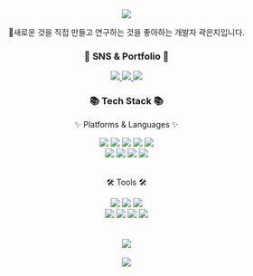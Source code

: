 <div align=center>
	<img src="https://capsule-render.vercel.app/api?type=waving&color=auto&height=200&section=header&text=EJ%20Github!&fontSize=90" />	
	<p>👋새로운 것을 직접 만들고 연구하는 것을 좋아하는 개발자 곽은지입니다.</p>
</div>
<div align=center>
	<h3>🎨 SNS & Portfolio 🎨</h3>
</div>
<div align=center>
	<a href="https://litt1eforest.tistory.com"> 
		<img src="https://img.shields.io/badge/tistory-EE4C2C?style=for-the-badge&logo=tistory&logoColor=white">
	</a>
	<a href="mailto:oyl456@bme.gachon.ac.kr">
		<img src="https://img.shields.io/badge/gmail-EA4335?style=for-the-badge&logo=gmail&logoColor=white">
	</a>
	<a href="">
		<img src="https://img.shields.io/badge/Portfolio-000000?style=for-the-badge&logo=notion&logoColor=white">
	</a>
	<br>
</div>
<div align=center>
	<h3>📚 Tech Stack 📚</h3>
	<p>✨ Platforms & Languages ✨</p>
</div>
<div align="center">
	<img src="https://img.shields.io/badge/python-3776AB?style=for-the-badge&logo=python&logoColor=white"> 
	 <img src="https://img.shields.io/badge/c++-00599C?style=for-the-badge&logo=cplusplus&logoColor=white">
	<img src="https://img.shields.io/badge/c-A8B9CC?style=for-the-badge&logo=c&logoColor=white">
	<img src="https://img.shields.io/badge/swift-F05138?style=for-the-badge&logo=swift&logoColor=white">
	<img src="https://img.shields.io/badge/html5-E34F26?style=for-the-badge&logo=html5&logoColor=white">
	<br>
	<img src="https://img.shields.io/badge/pytorch-EE4C2C?style=for-the-badge&logo=pytorch&logoColor=white">
	<img src="https://img.shields.io/badge/tensorflow-FF6F00?style=for-the-badge&logo=tensorflow&logoColor=white">
	<img src="https://img.shields.io/badge/scikitlearn-F7931E?style=for-the-badge&logo=scikitlearn&logoColor=white">
	<img src="https://img.shields.io/badge/opencv-5C3EE8?style=for-the-badge&logo=opencv&logoColor=white">
</div>
<br>
<div align=center>
	<p>🛠 Tools 🛠</p>
</div>
<div align=center>
	<img src="https://img.shields.io/badge/visualstudiocode-007ACC?style=for-the-badge&logo=visualstudiocode&logoColor=white">
	<img src="https://img.shields.io/badge/vim-019733?style=for-the-badge&logo=vim&logoColor=white">
	<img src="https://img.shields.io/badge/anaconda-44A833?style=for-the-badge&logo=anaconda&logoColor=white">
	<br>
	<img src="https://img.shields.io/badge/linux-FCC624?style=for-the-badge&logo=linux&logoColor=white">
	<img src="https://img.shields.io/badge/docker-2496ED?style=for-the-badge&logo=docker&logoColor=white">
	<img src="https://img.shields.io/badge/git-F05032?style=for-the-badge&logo=git&logoColor=white">
	<img src="https://img.shields.io/badge/GitHub-181717?style=for-the-badge&logo=GitHub&logoColor=white">
</div>
<br>
<div align=center>
	<br>
<img src="https://github-readme-stats.vercel.app/api?username=kwakeunji&show_icons=true">
<br>
<div align=center>
	<br>
<img src="https://leetcard.jacoblin.cool/ejkwak?theme=nord&ext=heatmap">

<!--
**kwakeunji/kwakeunji** is a ✨ _special_ ✨ repository because its `README.md` (this file) appears on your GitHub profile.

Here are some ideas to get you started:

- 🔭 I’m currently working on ...
- 🌱 I’m currently learning ...
- 👯 I’m looking to collaborate on ...
- 🤔 I’m looking for help with ...
- 💬 Ask me about ...
- 📫 How to reach me: ...
- 😄 Pronouns: ...
- ⚡ Fun fact: ...
-->
